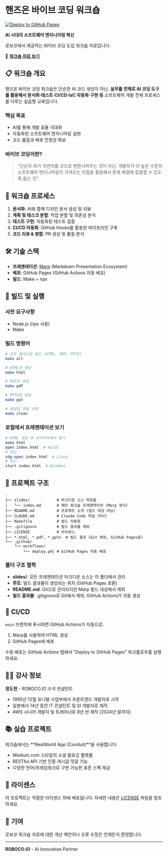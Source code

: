 # 핸즈온 바이브 코딩 워크숍

[![Deploy to GitHub Pages](https://github.com/roboco-io/vibe-coding-workshop/actions/workflows/deploy.yml/badge.svg)](https://github.com/roboco-io/vibe-coding-workshop/actions/workflows/deploy.yml)

**AI 시대의 소프트웨어 엔지니어링 혁신**

로보코에서 제공하는 바이브 코딩 도입 워크숍 자료입니다.

🔗 **[워크숍 자료 보기](https://roboco-io.github.io/vibe-coding-workshop)**

## 📋 워크숍 개요

핸즈온 바이브 코딩 워크숍은 단순한 AI 코드 생성이 아닌, **실무를 전제로 AI 코딩 도구를 활용해서 문서화·테스트·CI/CD·IaC 자동화·구현 등** 소프트웨어 개발 전체 프로세스를 다루는 실습형 교육입니다.

### 핵심 목표

- AI를 통해 개발 효율 극대화
- 자동화된 소프트웨어 엔지니어링 실현
- 코드 품질과 배포 안정성 확보

### 바이브 코딩이란?

> "단순히 AI가 자연어를 코드로 변환시켜주는 것이 아닌, 개발자가 더 높은 수준의 소프트웨어 엔지니어링이 가져오는 이점을 활용해서 문제 해결에 집중할 수 있도록 돕는 것"

## 🎯 워크숍 프로세스

1. **문서화**: AI와 함께 디자인 문서 생성 및 리뷰
2. **계획 및 태스크 분할**: 작업 분할 및 의존성 분석
3. **테스트 구현**: 자동화된 테스트 검증
4. **CI/CD 자동화**: GitHub Hooks를 활용한 파이프라인 구축
5. **코드 리뷰 & 병합**: PR 생성 및 품질 분석

## 🛠️ 기술 스택

- **프레젠테이션**: [Marp](https://marp.app/) (Markdown Presentation Ecosystem)
- **배포**: GitHub Pages (GitHub Actions 자동 배포)
- **빌드**: Make + npx

## 🚀 빌드 및 실행

### 사전 요구사항

- Node.js (npx 사용)
- Make

### 빌드 명령어

```bash
# 모든 형식으로 빌드 (HTML, PDF, PPTX)
make all

# HTML만 생성
make html

# PDF만 생성
make pdf

# PPTX만 생성
make ppt

# 생성된 파일 삭제
make clean
```

### 로컬에서 프레젠테이션 보기

```bash
# HTML 생성 후 브라우저에서 열기
make html
open index.html  # macOS
# 또는
xdg-open index.html  # Linux
# 또는
start index.html  # Windows
```

## 📁 프로젝트 구조

```
.
├── slides/            # 마크다운 소스 파일들
│   └── index.md       # 메인 워크숍 프레젠테이션 (Marp 형식)
├── README.md          # 프로젝트 소개 (빌드 대상 아님)
├── CLAUDE.md          # Claude Code 작업 가이드
├── Makefile           # 빌드 자동화
├── .gitignore         # 빌드 결과물 제외
├── LICENSE            # 라이센스
├── *.html, *.pdf, *.pptx  # 빌드 결과 (Git 제외, GitHub Pages용)
└── .github/
    └── workflows/
        └── deploy.yml # GitHub Pages 자동 배포
```

### 폴더 구조 철학

- **slides/**: 모든 프레젠테이션 마크다운 소스는 이 폴더에서 관리
- **루트**: 빌드 결과물이 생성되는 위치 (GitHub Pages 호환)
- **README.md**: Git으로 관리되지만 Marp 빌드 대상에서 제외
- **빌드 결과물**: .gitignore로 Git에서 제외, GitHub Actions가 자동 생성

## 🔄 CI/CD

`main` 브랜치에 푸시하면 GitHub Actions가 자동으로:
1. Marp를 사용하여 HTML 생성
2. GitHub Pages에 배포

수동 배포는 GitHub Actions 탭에서 "Deploy to GitHub Pages" 워크플로우를 실행하세요.

## 👨‍🏫 강사 정보

**정도현** - ROBOCO.IO 수석 컨설턴트
- 1995년 12월 유니텔 사업부에서 프론트엔드 개발자로 시작
- 일본에서 14년 동안 IT 컨설턴트 및 SI 개발자로 재직
- AWS 시니어 개발자 및 트레이너로 8년 반 재직 (2024년 말까지)

## 📚 실습 프로젝트

워크숍에서는 **RealWorld App (Conduit)**을 사용합니다:
- Medium.com 스타일의 소셜 블로깅 플랫폼
- RESTful API 기반 인증·게시글·댓글 기능
- 다양한 언어/프레임워크로 구현 가능한 표준 스펙 제공

## 📄 라이센스

이 프로젝트는 적절한 라이센스 하에 배포됩니다. 자세한 내용은 [LICENSE](LICENSE) 파일을 참조하세요.

## 🤝 기여

로보코 워크숍 자료에 대한 개선 제안이나 오류 수정은 언제든지 환영합니다.

---

**ROBOCO.IO** - AI Innovation Partner